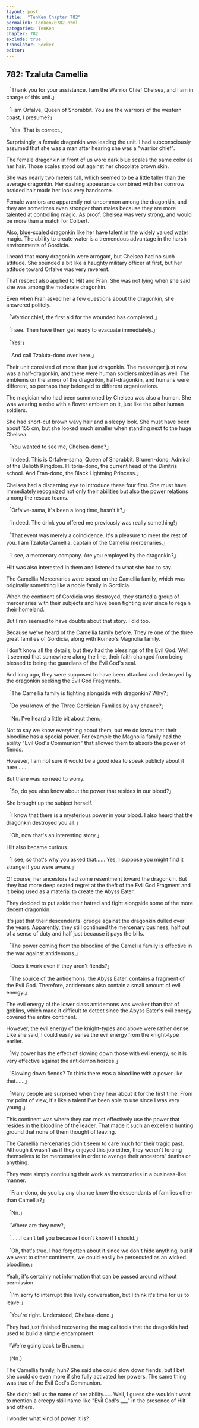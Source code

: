 ```yaml
---
layout: post
title:  "TenKen Chapter 782"
permalink: Tenken/0782.html
categories: TenKen
chapter: 782
exclude: true
translator: Seeker
editor: 
---
```

<h2 id="ch782">782: Tzaluta Camellia</h2>

<p>「Thank you for your assistance. I am the Warrior Chief Chelsea, and I am in charge of this unit.」</p>
<p>「I am Orfalve, Queen of Snorabbit. You are the warriors of the western coast, I presume?」</p>
<p>「Yes. That is correct.」</p>

<p>Surprisingly, a female dragonkin was leading the unit. I had subconsciously assumed that she was a man after hearing she was a "warrior chief".</p>

<p>The female dragonkin in front of us wore dark blue scales the same color as her hair. Those scales stood out against her chocolate brown skin.</p>

<p>She was nearly two meters tall, which seemed to be a little taller than the average dragonkin. Her dashing appearance combined with her cornrow braided hair made her look very handsome.</p>

<p>Female warriors are apparently not uncommon among the dragonkin, and they are sometimes even stronger than males because they are more talented at controlling magic. As proof, Chelsea was very strong, and would be more than a match for Colbert.</p>

<p>Also, blue-scaled dragonkin like her have talent in the widely valued water magic. The ability to create water is a tremendous advantage in the harsh environments of Gordicia.</p>

<p>I heard that many dragonkin were arrogant, but Chelsea had no such attitude. She sounded a bit like a haughty military officer at first, but her attitude toward Orfalve was very reverent.</p>

<p>That respect also applied to Hilt and Fran. She was not lying when she said she was among the moderate dragonkin.</p>

<p>Even when Fran asked her a few questions about the dragonkin, she answered politely.</p>

<p>「Warrior chief, the first aid for the wounded has completed.」</p>
<p>「I see. Then have them get ready to evacuate immediately.」</p>
<p>「Yes!」</p>
<p>「And call Tzaluta-dono over here.」</p>

<p>Their unit consisted of more than just dragonkin. The messenger just now was a half-dragonkin, and there were human soldiers mixed in as well. The emblems on the armor of the dragonkin, half-dragonkin, and humans were different, so perhaps they belonged to different organizations.</p>

<p>The magician who had been summoned by Chelsea was also a human. She was wearing a robe with a flower emblem on it, just like the other human soldiers.</p>

<p>She had short-cut brown wavy hair and a sleepy look. She must have been about 155 cm, but she looked much smaller when standing next to the huge Chelsea.</p>

<p>「You wanted to see me, Chelsea-dono?」</p>
<p>「Indeed. This is Orfalve-sama, Queen of Snorabbit. Brunen-dono, Admiral of the Belioth Kingdom. Hiltoria-dono, the current head of the Dimitris school. And Fran-dono, the Black Lightning Princess.」</p>

<p>Chelsea had a discerning eye to introduce these four first. She must have immediately recognized not only their abilities but also the power relations among the rescue teams.</p>

<p>「Orfalve-sama, it's been a long time, hasn't it?」</p>
<p>「Indeed. The drink you offered me previously was really something!」</p>
<p>「That event was merely a coincidence. It's a pleasure to meet the rest of you. I am Tzaluta Camellia, captain of the Camellia mercenaries.」</p>
<p>「I see, a mercenary company. Are you employed by the dragonkin?」</p>

<p>Hilt was also interested in them and listened to what she had to say.</p>

<p>The Camellia Mercenaries were based on the Camellia family, which was originally something like a noble family in Gordicia.</p>

<p>When the continent of Gordicia was destroyed, they started a group of mercenaries with their subjects and have been fighting ever since to regain their homeland.</p>

<p>But Fran seemed to have doubts about that story. I did too.</p>

<p>Because we've heard of the Camellia family before. They're one of the three great families of Gordicia, along with Romeo's Magnolia family.</p>

<p>I don't know all the details, but they had the blessings of the Evil God. Well, it seemed that somewhere along the line, their faith changed from being blessed to being the guardians of the Evil God's seal.</p>

<p>And long ago, they were supposed to have been attacked and destroyed by the dragonkin seeking the Evil God Fragments.</p>

<p>「The Camellia family is fighting alongside with dragonkin? Why?」</p>
<p>「Do you know of the Three Gordician Families by any chance?」</p>
<p>「Nn. I've heard a little bit about them.」</p>

<p>Not to say we know everything about them, but we do know that their bloodline has a special power. For example the Magnolia family had the ability "Evil God's Communion" that allowed them to absorb the power of fiends.</p>

<p>However, I am not sure it would be a good idea to speak publicly about it here……</p>

<p>But there was no need to worry.</p>

<p>「So, do you also know about the power that resides in our blood?」</p>

<p>She brought up the subject herself.</p>

<p>「I know that there is a mysterious power in your blood. I also heard that the dragonkin destroyed you all.」</p>
<p>「Oh, now that's an interesting story.」</p>

<p>Hilt also became curious.</p>

<p>「I see, so that's why you asked that…… Yes, I suppose you might find it strange if you were aware.」</p>

<p>Of course, her ancestors had some resentment toward the dragonkin. But they had more deep seated regret at the theft of the Evil God Fragment and it being used as a material to create the Abyss Eater.</p>

<p>They decided to put aside their hatred and fight alongside some of the more decent dragonkin.</p>

<p>It's just that their descendants' grudge against the dragonkin dulled over the years. Apparently, they still continued the mercenary business, half out of a sense of duty and half just because it pays the bills.</p>

<p>「The power coming from the bloodline of the Camellia family is effective in the war against antidemons.」</p>
<p>「Does it work even if they aren't fiends?」</p>
<p>「The source of the antidemons, the Abyss Eater, contains a fragment of the Evil God. Therefore, antidemons also contain a small amount of evil energy.」</p>

<p>The evil energy of the lower class antidemons was weaker than that of goblins, which made it difficult to detect since the Abyss Eater's evil energy covered the entire continent.</p>

<p>However, the evil energy of the knight-types and above were rather dense. Like she said, I could easily sense the evil energy from the knight-type earlier.</p>

<p>「My power has the effect of slowing down those with evil energy, so it is very effective against the antidemon hordes.」</p>
<p>「Slowing down fiends? To think there was a bloodline with a power like that……」</p>
<p>「Many people are surprised when they hear about it for the first time. From my point of view, it's like a talent I've been able to use since I was very young.」</p>

<p>This continent was where they can most effectively use the power that resides in the bloodline of the leader. That made it such an excellent hunting ground that none of them thought of leaving.</p>

<p>The Camellia mercenaries didn't seem to care much for their tragic past. Although it wasn't as if they enjoyed this job either, they weren't forcing themselves to be mercenaries in order to avenge their ancestors' deaths or anything.</p>

<p>They were simply continuing their work as mercenaries in a business-like manner.</p>

<p>「Fran-dono, do you by any chance know the descendants of families other than Camellia?」</p>
<p>「Nn.」</p>
<p>「Where are they now?」</p>
<p>「……I can't tell you because I don't know if I should.」</p>
<p>「Oh, that's true. I had forgotten about it since we don't hide anything, but if we went to other continents, we could easily be persecuted as an wicked bloodline.」</p>

<p>Yeah, it's certainly not information that can be passed around without permission.</p>

<p>「I'm sorry to interrupt this lively conversation, but I think it's time for us to leave.」</p>
<p>「You're right. Understood, Chelsea-dono.」</p>

<p>They had just finished recovering the magical tools that the dragonkin had used to build a simple encampment.</p>

<p>『We're going back to Brunen.』</p>
<p>（Nn.）</p>

<p>The Camellia family, huh? She said she could slow down fiends, but I bet she could do even more if she fully activated her powers. The same thing was true of the Evil God's Communion.</p>

<p>She didn't tell us the name of her ability…… Well, I guess she wouldn't want to mention a creepy skill name like "Evil God's ___" in the presence of Hilt and others.</p>

<p>I wonder what kind of power it is?</p>



